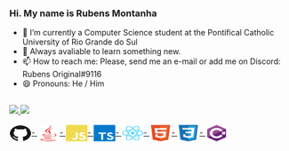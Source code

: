 ### Hi. My name is Rubens Montanha

- 🌱 I’m currently a Computer Science student at the Pontifical Catholic University of Rio Grande do Sul
- 💬 Always avaliable to learn something new.
- 📫 How to reach me: Please, send me an e-mail or add me on Discord: Rubens Original#9116
- 😄 Pronouns: He / Him

##

<div>
  <a href="https://github.com/RubensOriginal">
  <img height="160em" src="https://github-readme-stats.vercel.app/api?username=RubensOriginal&show_icons=true&theme=calm&include_all_commits=true&count_private=true"/>
  <img height="160em" src="https://github-readme-stats.vercel.app/api/top-langs/?username=RubensOriginal&layout=compact&langs_count=7&theme=calm"/>
</div>
  
<div style="display: inline_block"><br>
  <img align="center" alt="Javascript" height="30" width="40" src="https://raw.githubusercontent.com/devicons/devicon/master/icons/github/github-original.svg">-
  <img align="center" alt="Javascript" height="30" width="40" src="https://raw.githubusercontent.com/devicons/devicon/master/icons/java/java-plain.svg">-
  <img align="center" alt="Javascript" height="30" width="40" src="https://raw.githubusercontent.com/devicons/devicon/master/icons/javascript/javascript-plain.svg">-
  <img align="center" alt="Typescript" height="30" width="40" src="https://raw.githubusercontent.com/devicons/devicon/master/icons/typescript/typescript-plain.svg">-
  <img align="center" alt="React" height="30" width="40" src="https://raw.githubusercontent.com/devicons/devicon/master/icons/react/react-original.svg">-
  <img align="center" alt="HTML" height="30" width="40" src="https://raw.githubusercontent.com/devicons/devicon/master/icons/html5/html5-original.svg">-
  <img align="center" alt="CSS" height="30" width="40" src="https://raw.githubusercontent.com/devicons/devicon/master/icons/css3/css3-original.svg">-
  <img align="center" alt="CSharp" height="30" width="40" src="https://raw.githubusercontent.com/devicons/devicon/master/icons/csharp/csharp-original.svg">
</div>

<!--
**RubensOriginal/RubensOriginal** is a ✨ _special_ ✨ repository because its `README.md` (this file) appears on your GitHub profile.

Here are some ideas to get you started:

- 🔭 I’m currently working on ...
- 🌱 I’m currently learning ...
- 👯 I’m looking to collaborate on ...
- 🤔 I’m looking for help with ...
- 💬 Ask me about ...
- 📫 How to reach me: ...
- 😄 Pronouns: ...
- ⚡ Fun fact: ...
-->
